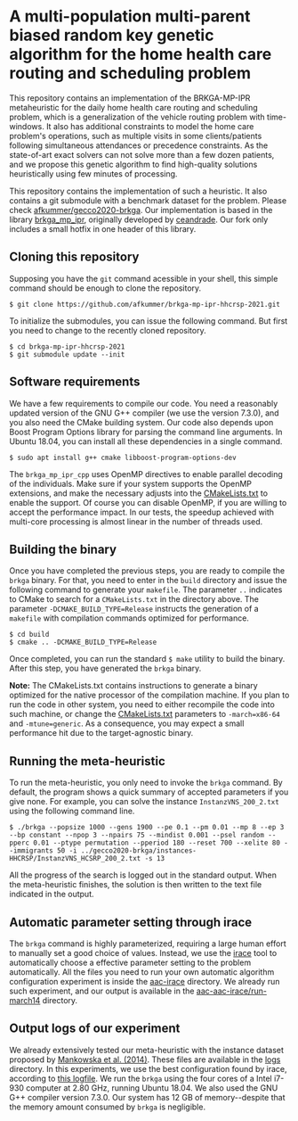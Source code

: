 # A multi-population multi-parent biased random key genetic algorithm for the home health care routing and scheduling problem

This repository contains an implementation of the BRKGA-MP-IPR metaheuristic for the daily home health care routing and scheduling problem, which is a generalization of the vehicle routing problem with time-windows. It also has additional constraints to model the home care problem's operations, such as multiple visits in some clients/patients following simultaneous attendances or precedence constraints. As the state-of-art exact solvers can not solve more than a few dozen patients, and we propose this genetic algorithm to find high-quality solutions heuristically using few minutes of processing. 

This repository contains the implementation of such a heuristic. It also contains a git submodule with a benchmark dataset for the problem. Please check [afkummer/gecco2020-brkga](https://github.com/afkummer/gecco2020-brkga). Our implementation is based in the library [brkga_mp_ipr](https://github.com/afkummer/brkga_mp_ipr_cpp), originally developed by [ceandrade](https://github.com/ceandrade/brkga_mp_ipr_cpp). Our fork only includes a small hotfix in one header of this library.

## Cloning this repository

Supposing you have the `git` command acessible in your shell, this simple command should be enough to clone the repository. 

```
$ git clone https://github.com/afkummer/brkga-mp-ipr-hhcrsp-2021.git
```

To initialize the submodules, you can issue the following command. But first you need to change to the recently cloned repository.

```
$ cd brkga-mp-ipr-hhcrsp-2021
$ git submodule update --init
```

## Software requirements

We have a few requirements to compile our code. You need a reasonably updated version of the GNU G++ compiler (we use the version 7.3.0), and you also need the CMake building system. Our code also depends upon Boost Program Options library for parsing the command line arguments. In Ubuntu 18.04, you can install all these dependencies in a single command.

```
$ sudo apt install g++ cmake libboost-program-options-dev
```

The `brkga_mp_ipr_cpp` uses OpenMP directives to enable parallel decoding of the individuals. Make sure if your system supports the OpenMP extensions, and make the necessary adjusts into the [CMakeLists.txt](CMakeLists.txt) to enable the support. Of course you can disable OpenMP, if you are willing to accept the performance impact. In our tests, the speedup achieved with multi-core processing is almost linear in the number of threads used.

## Building the binary

Once you have completed the previous steps, you are ready to compile the `brkga` binary. For that, you need to enter in the `build` directory and issue the following command to generate your `makefile`. The parameter `..` indicates to CMake to search for a `CMakeLists.txt` in the directory above. The parameter `-DCMAKE_BUILD_TYPE=Release` instructs the generation of a `makefile` with compilation commands optimized for performance.

```
$ cd build
$ cmake .. -DCMAKE_BUILD_TYPE=Release
```

Once completed, you can run the standard `$ make` utility to build the binary. After this step, you have generated the `brkga` binary. 

**Note:** The CMakeLists.txt contains instructions to generate a binary optimized for the native processor of the compilation machine. If you plan to run the code in other system, you need to either recompile the code into such machine, or change the [CMakeLists.txt](CMakeLists.txt) parameters to `-march=x86-64` and `-mtune=generic`. As a consequence, you may expect a small performance hit due to the target-agnostic binary.

## Running the meta-heuristic

To run the meta-heuristic, you only need to invoke the `brkga` command. By default, the program shows a quick summary of accepted parameters if you give none. For example, you can solve the instance `InstanzVNS_200_2.txt` using the following command line.

```
$ ./brkga --popsize 1000 --gens 1900 --pe 0.1 --pm 0.01 --mp 8 --ep 3 --bp constant --npop 3 --npairs 75 --mindist 0.001 --psel random --pperc 0.01 --ptype permutation --pperiod 180 --reset 700 --xelite 80 --immigrants 50 -i ../gecco2020-brkga/instances-HHCRSP/InstanzVNS_HCSRP_200_2.txt -s 13
```

All the progress of the search is logged out in the standard output. When the meta-heuristic finishes, the solution is then written to the text file indicated in the output.

## Automatic parameter setting through irace

The `brkga` command is highly parameterized, requiring a large human effort to manually set a good choice of values. Instead, we use the [irace](https://github.com/MLopez-Ibanez/irace) tool to automatically choose a effective parameter setting to the problem automatically. All the files you need to run your own automatic algorithm configuration experiment is inside the [aac-irace](aac-irace/) directory. We already run such experiment, and our output is available in the [aac-aac-irace/run-march14](aac-aac-irace/run-march14/) directory.

## Output logs of our experiment

We already extensively tested our meta-heuristic with the instance dataset proposed by [Mankowska et al. (2014)](https://link.springer.com/article/10.1007/s10729-013-9243-1). These files are available in the [logs](logs/) directory. In this experiments, we use the best configuration found by irace, according to [this logfile](aac-irace/run-march14/irace.log). We run the `brkga` using the four cores of a Intel i7-930 computer at 2.80 GHz, running Ubuntu 18.04. We also used the GNU G++ compiler version 7.3.0. Our system has 12 GB of memory--despite that the memory amount consumed by `brkga` is negligible.


